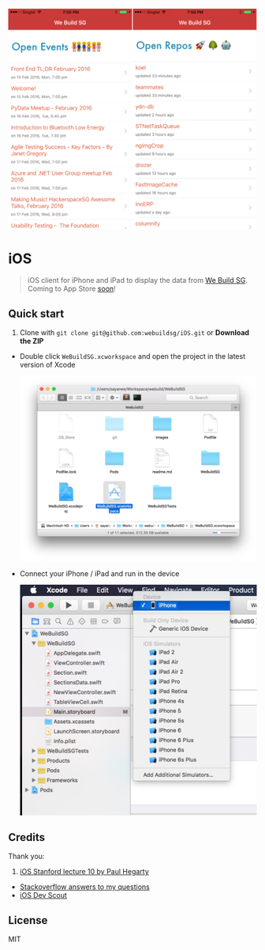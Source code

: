 ![](images/screenshot.jpg)

# iOS

> iOS client for iPhone and iPad to display the data from [We Build SG](https://webuild.sg/). Coming to App Store [soon](https://github.com/webuildsg/iOS/issues/5)!

## Quick start

1. Clone with `git clone git@github.com:webuildsg/iOS.git` or **Download the ZIP**
- Double click `WeBuildSG.xcworkspace` and open the project in the latest version of Xcode

  ![](images/workspace.png)
- Connect your iPhone / iPad and run in the device

  ![](images/run.png)

## Credits

Thank you:

1. [iOS Stanford lecture 10 by Paul Hegarty](https://itunes.apple.com/en/course/developing-ios-8-apps-swift/id961180099)
- [Stackoverflow answers to my questions](https://stackoverflow.com/users/496797/sayanee?tab=questions)
- [iOS Dev Scout](http://iosdevscout.com/)

## License

MIT
